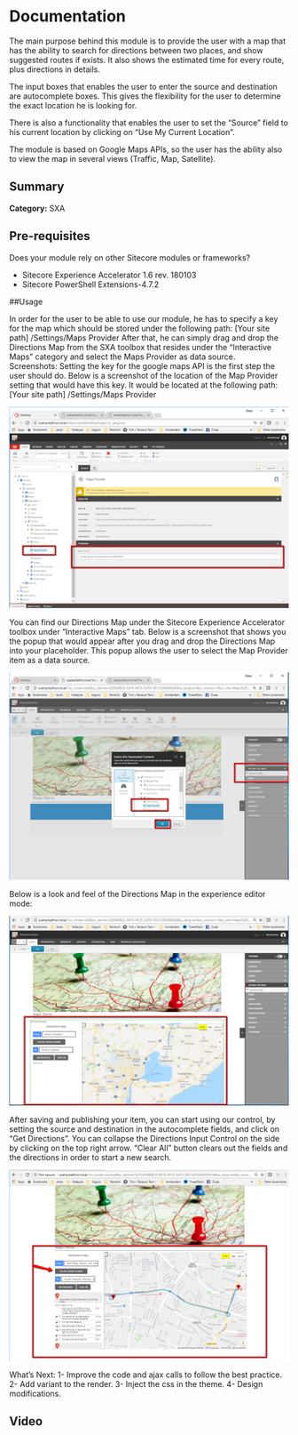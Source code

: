 # Documentation

The main purpose behind this module is to provide the user with a map that has the ability to search for directions between two places, and show suggested routes if exists. It also shows the estimated time for every route, plus directions in details. 

The input boxes that enables the user to enter the source and destination are autocomplete boxes. This gives the flexibility for the user to determine the exact location he is looking for.

There is also a functionality that enables the user to set the “Source” field to his current location by clicking on “Use My Current Location”. 

The module is based on Google Maps APIs, so the user has the ability also to view the map in several views (Traffic, Map, Satellite).

## Summary

**Category:** SXA

## Pre-requisites

Does your module rely on other Sitecore modules or frameworks?

- Sitecore Experience Accelerator 1.6 rev. 180103 
- Sitecore PowerShell Extensions-4.7.2


##Usage

In order for the user to be able to use our module, he has to specify a key for the map which should be stored under the following path:
[Your site path] /Settings/Maps Provider
After that, he can simply drag and drop the Directions Map from the SXA toolbox that resides under the “Interactive Maps” category and select the Maps Provider as data source.
 
Screenshots:
Setting the key for the google maps API is the first step the user should do. Below is a screenshot of the location of the Map Provider setting that would have this key. It would be located at the following path: 
[Your site path] /Settings/Maps Provider

![p1](images/p1.png?raw=true "p1")

You can find our Directions Map under the Sitecore Experience Accelerator toolbox under “Interactive Maps” tab. Below is a screenshot that shows you the popup that would appear after you drag and drop the Directions Map into your placeholder. This popup allows the user to select the Map Provider item as a data source.

![p2](images/p2.png?raw=true "p2")

Below is a look and feel of the Directions Map in the experience editor mode:

![p3](images/p3.png?raw=true "p3")

After saving and publishing your item, you can start using our control, by setting the source and destination in the autocomplete fields, and click on “Get Directions”. You can collapse the Directions Input Control on the side by clicking on the top right arrow. “Clear All” button clears out the fields and the directions in order to start a new search.

![p4](images/p4.png?raw=true "p4")

What’s Next:
1-	Improve the code and ajax calls to follow the best practice.
2-	Add variant to the render.
3-	Inject the css in the theme.
4-	Design modifications.

## Video
